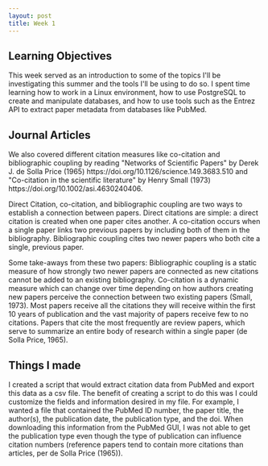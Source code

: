 ```yaml
---
layout: post
title: Week 1
---
```

<h2>Learning Objectives</h2>
This week served as an introduction to some of the topics I'll be investigating this summer and the tools I'll be using to do so. I spent time learning how to work in a Linux environment, how to use PostgreSQL to create and manipulate databases, and how to use tools such as the Entrez API to extract paper metadata from databases like PubMed. 

<h2>Journal Articles</h2>
We also covered different citation measures like co-citation and bibliographic coupling by reading "Networks of Scientific Papers" by Derek J. de Solla Price (1965) https://doi.org/10.1126/science.149.3683.510 and "Co-citation in the scientific literature" by Henry Small (1973) https://doi.org/10.1002/asi.4630240406. 

Direct Citation, co-citation, and bibliographic coupling are two ways to establish a connection between papers. Direct citations are simple: a direct citation is created when one paper cites another. A co-citation occurs when a single paper links two previous papers by including both of them in the bibliography. Bibliographic coupling cites two newer papers who both cite a single, previous paper. 

Some take-aways from these two papers: Bibliographic coupling is a static measure of how strongly two newer papers are connected as new citations cannot be added to an existing bibliography. Co-citation is a dynamic measure which can change over time depending on how authors creating new papers perceive the connection between two existing papers (Small, 1973). Most papers receive all the citations they will receive within the first 10 years of publication and the vast majority of papers receive few to no citations. Papers that cite the most frequently are review papers, which serve to summarize an entire body of research within a single paper (de Solla Price, 1965). 

<h2>Things I made</h2>
I created a script that would extract citation data from PubMed and export this data as a csv file. The benefit of creating a script to do this was I could customize the fields and information desired in my file. For example, I wanted a file that contained the PubMed ID number, the paper title, the author(s), the publication date, the publication type, and the doi. When downloading this information from the PubMed GUI, I was not able to get the publication type even though the type of publication can influence citation numbers (reference papers tend to contain more citations than articles, per de Solla Price (1965)). 

